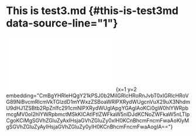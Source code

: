 # This is test3.md {#this-is-test3md  data-source-line="1"}

![@embedding](test2.md){x=1 y=2 embedding="CmBgYHRleHQgY21kPSJ0b2MiIGRlcHRoRnJvbT0xIGRlcHRoVG89NiBvcmRlcmVkTGlzdD1mYWxzZSBoaWRlPXRydWUgcnVuX29uX3NhdmU9dHJ1ZSBtb2RpZnlfc291cmNlPXRydWUgIApgYGAgIAoKCi0gW0hlYWRpbmcgMV0oI2hlYWRpbmctMSkKICAtIFtIZWFkaW5nIDJdKCNoZWFkaW5nLTIpCgoKCiMgSGVhZGluZyAxIHsjaGVhZGluZy0xIH0KCnBhcmFncmFwaAoKIyMgSGVhZGluZyAyIHsjaGVhZGluZy0yIH0KCnBhcmFncmFwaAogIA=="}
